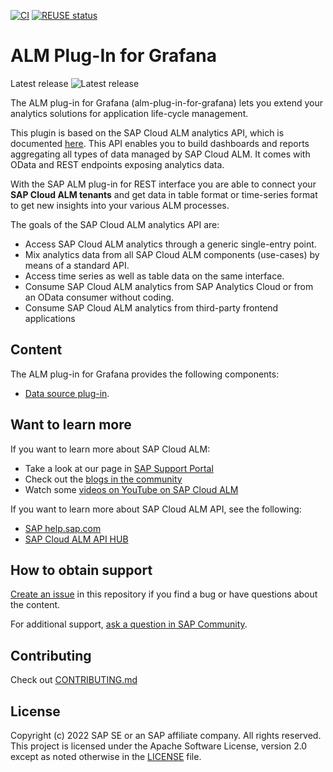 [![CI](https://github.com/SAP/alm-plug-in-for-grafana/actions/workflows/main_ci.yaml/badge.svg)](https://github.com/SAP/alm-plug-in-for-grafana/actions/workflows/main_ci.yaml)
[![REUSE status](https://api.reuse.software/badge/github.com/SAP/alm-plug-in-for-grafana)](https://api.reuse.software/info/github.com/SAP/alm-plug-in-for-grafana)

# ALM Plug-In for Grafana

Latest release ![Latest release](https://img.shields.io/github/v/release/SAP/alm-plug-in-for-grafana)

The ALM plug-in for Grafana (alm-plug-in-for-grafana) lets you extend your analytics solutions for application life-cycle management.

This plugin is based on the SAP Cloud ALM analytics API, which is documented [here](https://api.sap.com/api/CALM_ANALYTICS/overview).
This API enables you to build dashboards and reports aggregating all types of data managed by SAP Cloud ALM. It comes with OData and REST endpoints exposing analytics data.

With the SAP ALM plug-in for REST interface you are able to connect your **SAP Cloud ALM tenants** and get data in table format or time-series format to get new insights into your various ALM processes.

The goals of the SAP Cloud ALM analytics API are:
- Access SAP Cloud ALM analytics through a generic single-entry point.
- Mix analytics data from all SAP Cloud ALM components (use-cases) by means of a standard API.
- Access time series as well as table data on the same interface.
- Consume SAP Cloud ALM analytics from SAP Analytics Cloud or from an OData consumer without coding.
- Consume SAP Cloud ALM analytics from third-party frontend applications


## Content
The ALM plug-in for Grafana provides the following components:
- [Data source plug-in](sap-alm-dp-api-datasource).


## Want to learn more
If you want to learn more about SAP Cloud ALM:
- Take a look at our page in [SAP Support Portal](https://support.sap.com/en/alm/sap-cloud-alm.html)
- Check out the [blogs in the community](https://blogs.sap.com/tags/73554900100700002361/)
- Watch some [videos on YouTube on SAP Cloud ALM](https://www.youtube.com/playlist?list=PLFrwZZeBUtfiJyWpJ2nmokXOFSue_Z7sQ)


If you want to learn more about SAP Cloud ALM API, see the following:
- [SAP help.sap.com](https://help.sap.com/viewer/fe419bfabbdc46dfbddbfd78b21483d5/2021-06-30/en-US/25fda4490062486e88f0712302e8b801.html)
- [SAP Cloud ALM API HUB](https://api.sap.com/package/SAPCloudALM?section=Artifacts)



## How to obtain support
[Create an issue](https://github.com/SAP/alm-plug-in-for-grafana/issues) in this repository if you find a bug or have questions about the content.

For additional support, [ask a question in SAP Community](https://answers.sap.com/questions/ask.html).


## Contributing
Check out [CONTRIBUTING.md](CONTRIBUTING.md)


## License
Copyright (c) 2022 SAP SE or an SAP affiliate company. All rights reserved. This project is licensed under the Apache Software License, version 2.0 except as noted otherwise in the [LICENSE](LICENSE) file.
